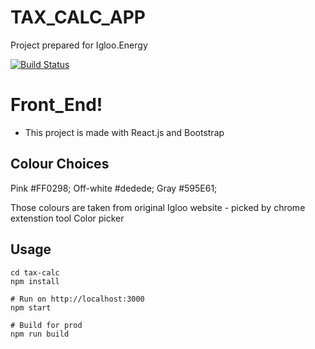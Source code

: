 # TAX_CALC_APP

Project prepared for Igloo.Energy


[![Build Status](https://travis-ci.org/joemccann/dillinger.svg?branch=master)](https://travis-ci.org/joemccann/dillinger)



# Front_End!

  - This project is made with React.js and Bootstrap


## Colour Choices

Pink #FF0298;
Off-white #dedede;
Gray  #595E61;

Those colours are taken from original Igloo website - picked by chrome extenstion tool Color picker

## Usage
```
cd tax-calc 
npm install

# Run on http://localhost:3000
npm start

# Build for prod
npm run build
```

